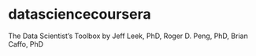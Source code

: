 # datasciencecoursera
The Data Scientist’s Toolbox by Jeff Leek, PhD, Roger D. Peng, PhD, Brian Caffo, PhD
